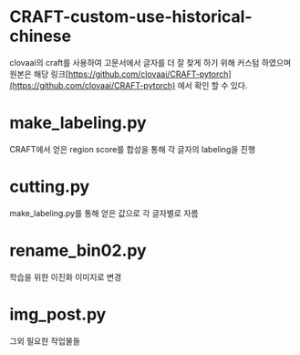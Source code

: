 # CRAFT-custom-use-historical-chinese

clovaai의 craft를 사용하여 고문서에서 글자를 더 잘 찾게 하기 위해 커스텀 하였으며 원본은 해당 링크[https://github.com/clovaai/CRAFT-pytorch](https://github.com/clovaai/CRAFT-pytorch) 에서 확인 할 수 있다.



# make_labeling.py

CRAFT에서 얻은 region score를 합성을 통해 각 글자의 labeling을 진행

# cutting.py

make_labeling.py를 통해 얻은 값으로 각 글자별로 자름

# rename_bin02.py

학습을 위한 이진화 이미지로 변경

# img_post.py

그외 필요한 작업물들
